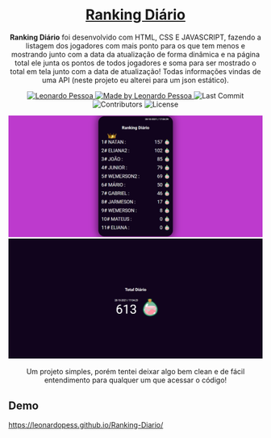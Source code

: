 <h1 align="center">
  <a href="https://leonardopess.github.io/Ranking-Diario/">
    Ranking Diário
  </a>
</h1>

<p align="center"><b>Ranking Diário</b> foi desenvolvido com HTML, CSS E JAVASCRIPT, fazendo a listagem dos jogadores com mais ponto para os que tem menos e mostrando junto com a data da atualização de forma dinâmica e na página total ele junta os pontos de todos jogadores e soma para ser mostrado o total em tela junto com a data de atualização! Todas informações vindas de uma API (neste projeto eu alterei para um json estático).</p>

<p align="center">
   <a href="https://www.linkedin.com/in/leonardo-pessoa-5733121b5/">
      <img alt="Leonardo Pessoa" src="https://img.shields.io/badge/-Leonardo Pessoa-4e5acf?style=flat&logo=Linkedin&logoColor=white" />
   </a>
  
  <a href="https://github.com/LeonardoPess">
    <img alt="Made by Leonardo Pessoa" src="https://img.shields.io/badge/made%20by-Leonardo%20Pessoa-5965e0">
  </a>

  <img alt="Last Commit" src="https://img.shields.io/github/last-commit/LeonardoPess/Ranking-Diario?color=rgb(89,101,224)%22">

  <img alt="Contributors" src="https://img.shields.io/github/contributors/LeonardoPess/Ranking-Diario?color=rgb(89,101,224)">

  <img alt="License" src="https://img.shields.io/badge/license-MIT-%2304D361?color=rgb(89,101,224)">
</p>

<p align="center">
  <img src="ranking.png">
  <img src="total.png">
</p>

<p align="center">Um projeto simples, porém tentei deixar algo bem clean e de fácil entendimento para qualquer um que acessar o código!</p>

## Demo
https://leonardopess.github.io/Ranking-Diario/
